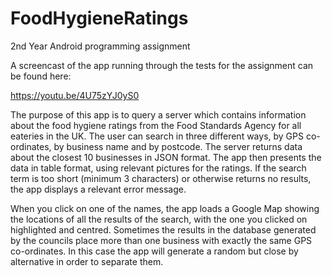# FoodHygieneRatings
2nd Year Android programming assignment

A screencast of the app running through the tests for the assignment can be found here:

https://youtu.be/4U75zYJ0yS0


The purpose of this app is to query a server which contains information about the food hygiene ratings from the Food Standards Agency for all eateries in the UK. The user can search in three different ways, by GPS co-ordinates, by business name and by postcode. The server returns data about the closest 10 businesses in JSON format. The app then presents the data in table format, using relevant pictures for the ratings. If the search term is too short (minimum 3 characters) or otherwise returns no results, the app displays a relevant error message.

When you click on one of the names, the app loads a Google Map showing the locations of all the results of the search, with the one you clicked on highlighted and centred. Sometimes the results in the database generated by the councils place more than one business with exactly the same GPS co-ordinates. In this case the app will generate a random but close by alternative in order to separate them.
